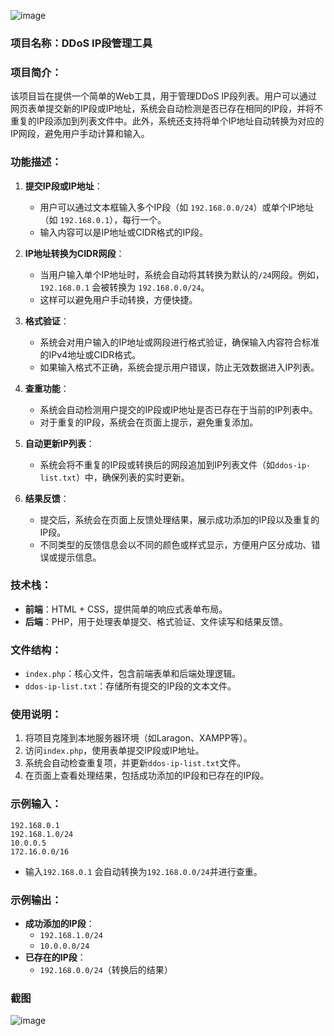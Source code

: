 ![image](https://github.com/user-attachments/assets/971eaa8e-f064-49b7-a84e-9f3317a63789)

### 项目名称：DDoS IP段管理工具

### 项目简介：
该项目旨在提供一个简单的Web工具，用于管理DDoS IP段列表。用户可以通过网页表单提交新的IP段或IP地址，系统会自动检测是否已存在相同的IP段，并将不重复的IP段添加到列表文件中。此外，系统还支持将单个IP地址自动转换为对应的IP网段，避免用户手动计算和输入。

### 功能描述：

1. **提交IP段或IP地址**：
   - 用户可以通过文本框输入多个IP段（如 `192.168.0.0/24`）或单个IP地址（如 `192.168.0.1`），每行一个。
   - 输入内容可以是IP地址或CIDR格式的IP段。

2. **IP地址转换为CIDR网段**：
   - 当用户输入单个IP地址时，系统会自动将其转换为默认的`/24`网段。例如，`192.168.0.1` 会被转换为 `192.168.0.0/24`。
   - 这样可以避免用户手动转换，方便快捷。

3. **格式验证**：
   - 系统会对用户输入的IP地址或网段进行格式验证，确保输入内容符合标准的IPv4地址或CIDR格式。
   - 如果输入格式不正确，系统会提示用户错误，防止无效数据进入IP列表。

4. **查重功能**：
   - 系统会自动检测用户提交的IP段或IP地址是否已存在于当前的IP列表中。
   - 对于重复的IP段，系统会在页面上提示，避免重复添加。

5. **自动更新IP列表**：
   - 系统会将不重复的IP段或转换后的网段追加到IP列表文件（如`ddos-ip-list.txt`）中，确保列表的实时更新。

6. **结果反馈**：
   - 提交后，系统会在页面上反馈处理结果，展示成功添加的IP段以及重复的IP段。
   - 不同类型的反馈信息会以不同的颜色或样式显示，方便用户区分成功、错误或提示信息。

### 技术栈：
- **前端**：HTML + CSS，提供简单的响应式表单布局。
- **后端**：PHP，用于处理表单提交、格式验证、文件读写和结果反馈。

### 文件结构：
- `index.php`：核心文件，包含前端表单和后端处理逻辑。
- `ddos-ip-list.txt`：存储所有提交的IP段的文本文件。

### 使用说明：

1. 将项目克隆到本地服务器环境（如Laragon、XAMPP等）。
2. 访问`index.php`，使用表单提交IP段或IP地址。
3. 系统会自动检查重复项，并更新`ddos-ip-list.txt`文件。
4. 在页面上查看处理结果，包括成功添加的IP段和已存在的IP段。

### 示例输入：
```
192.168.0.1
192.168.1.0/24
10.0.0.5
172.16.0.0/16
```

- 输入`192.168.0.1` 会自动转换为`192.168.0.0/24`并进行查重。

### 示例输出：
- **成功添加的IP段**：
  - `192.168.1.0/24`
  - `10.0.0.0/24`
- **已存在的IP段**：
  - `192.168.0.0/24`（转换后的结果）
 
### 截图

![image](https://github.com/user-attachments/assets/1cd885d9-390d-4a1c-92be-96346f1190d1)


